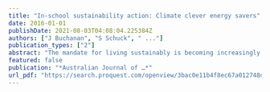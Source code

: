 ```yaml
---
title: "In-school sustainability action: Climate clever energy savers"
date: 2016-01-01
publishDate: 2021-08-03T04:08:04.225384Z
authors: ["J Buchanan", "S Schuck", " ..."]
publication_types: ["2"]
abstract: "The mandate for living sustainably is becoming increasingly urgent. This article reports on the Climate Clever Energy Savers (CCES) Program, a student-centred, problem-and project-based program in New South Wales, Australia, aimed at enabling school students to identify …"
featured: false
publication: "*Australian Journal of …*"
url_pdf: "https://search.proquest.com/openview/3bac0e11b4f8ec67a012748d83d36b8d/1?pq-origsite=gscholar&cbl=1586360"
---
```


